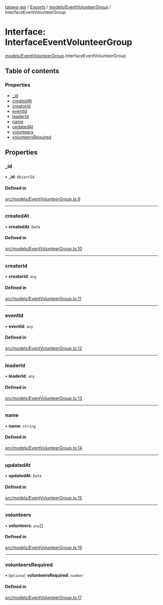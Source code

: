 [talawa-api](../README.md) / [Exports](../modules.md) / [models/EventVolunteerGroup](../modules/models_EventVolunteerGroup.md) / InterfaceEventVolunteerGroup

# Interface: InterfaceEventVolunteerGroup

[models/EventVolunteerGroup](../modules/models_EventVolunteerGroup.md).InterfaceEventVolunteerGroup

## Table of contents

### Properties

- [\_id](models_EventVolunteerGroup.InterfaceEventVolunteerGroup.md#_id)
- [createdAt](models_EventVolunteerGroup.InterfaceEventVolunteerGroup.md#createdat)
- [creatorId](models_EventVolunteerGroup.InterfaceEventVolunteerGroup.md#creatorid)
- [eventId](models_EventVolunteerGroup.InterfaceEventVolunteerGroup.md#eventid)
- [leaderId](models_EventVolunteerGroup.InterfaceEventVolunteerGroup.md#leaderid)
- [name](models_EventVolunteerGroup.InterfaceEventVolunteerGroup.md#name)
- [updatedAt](models_EventVolunteerGroup.InterfaceEventVolunteerGroup.md#updatedat)
- [volunteers](models_EventVolunteerGroup.InterfaceEventVolunteerGroup.md#volunteers)
- [volunteersRequired](models_EventVolunteerGroup.InterfaceEventVolunteerGroup.md#volunteersrequired)

## Properties

### \_id

• **\_id**: `ObjectId`

#### Defined in

[src/models/EventVolunteerGroup.ts:9](https://github.com/PalisadoesFoundation/talawa-api/blob/9fa6a1c/src/models/EventVolunteerGroup.ts#L9)

___

### createdAt

• **createdAt**: `Date`

#### Defined in

[src/models/EventVolunteerGroup.ts:10](https://github.com/PalisadoesFoundation/talawa-api/blob/9fa6a1c/src/models/EventVolunteerGroup.ts#L10)

___

### creatorId

• **creatorId**: `any`

#### Defined in

[src/models/EventVolunteerGroup.ts:11](https://github.com/PalisadoesFoundation/talawa-api/blob/9fa6a1c/src/models/EventVolunteerGroup.ts#L11)

___

### eventId

• **eventId**: `any`

#### Defined in

[src/models/EventVolunteerGroup.ts:12](https://github.com/PalisadoesFoundation/talawa-api/blob/9fa6a1c/src/models/EventVolunteerGroup.ts#L12)

___

### leaderId

• **leaderId**: `any`

#### Defined in

[src/models/EventVolunteerGroup.ts:13](https://github.com/PalisadoesFoundation/talawa-api/blob/9fa6a1c/src/models/EventVolunteerGroup.ts#L13)

___

### name

• **name**: `string`

#### Defined in

[src/models/EventVolunteerGroup.ts:14](https://github.com/PalisadoesFoundation/talawa-api/blob/9fa6a1c/src/models/EventVolunteerGroup.ts#L14)

___

### updatedAt

• **updatedAt**: `Date`

#### Defined in

[src/models/EventVolunteerGroup.ts:15](https://github.com/PalisadoesFoundation/talawa-api/blob/9fa6a1c/src/models/EventVolunteerGroup.ts#L15)

___

### volunteers

• **volunteers**: `any`[]

#### Defined in

[src/models/EventVolunteerGroup.ts:16](https://github.com/PalisadoesFoundation/talawa-api/blob/9fa6a1c/src/models/EventVolunteerGroup.ts#L16)

___

### volunteersRequired

• `Optional` **volunteersRequired**: `number`

#### Defined in

[src/models/EventVolunteerGroup.ts:17](https://github.com/PalisadoesFoundation/talawa-api/blob/9fa6a1c/src/models/EventVolunteerGroup.ts#L17)
